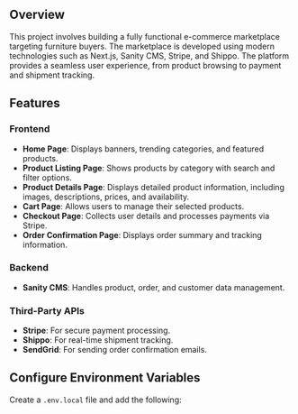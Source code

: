 ## Overview

This project involves building a fully functional e-commerce marketplace targeting furniture buyers. The marketplace is developed using modern technologies such as Next.js, Sanity CMS, Stripe, and Shippo. The platform provides a seamless user experience, from product browsing to payment and shipment tracking.

## Features

### Frontend

- **Home Page**: Displays banners, trending categories, and featured products.
- **Product Listing Page**: Shows products by category with search and filter options.
- **Product Details Page**: Displays detailed product information, including images, descriptions, prices, and availability.
- **Cart Page**: Allows users to manage their selected products.
- **Checkout Page**: Collects user details and processes payments via Stripe.
- **Order Confirmation Page**: Displays order summary and tracking information.

### Backend

- **Sanity CMS**: Handles product, order, and customer data management.

### Third-Party APIs

- **Stripe**: For secure payment processing.
- **Shippo**: For real-time shipment tracking.
- **SendGrid**: For sending order confirmation emails.

## Configure Environment Variables

Create a `.env.local` file and add the following:
